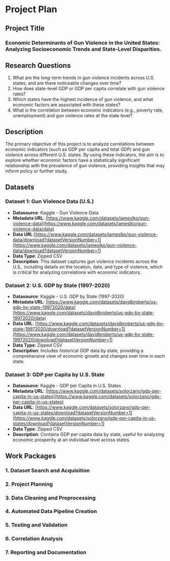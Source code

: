 # Project Plan

## Project Title

### **Economic Determinants of Gun Violence in the United States: Analyzing Socioeconomic Trends and State-Level Disparities.**

## Research Questions
1. What are the long-term trends in gun violence incidents across U.S. states, and are there noticeable changes over time?
2. How does state-level GDP or GDP per capita correlate with gun violence rates?
3. Which states have the highest incidence of gun violence, and what economic factors are associated with these states?
4. What is the correlation between economic indicators (e.g., poverty rate, unemployment) and gun violence rates at the state level?

## Description
The primary objective of this project is to analyze correlations between economic indicators (such as GDP per capita and total GDP) and gun violence across different U.S. states. By using these indicators, the aim is to explore whether economic factors have a statistically significant relationship with the prevalence of gun violence, providing insights that may inform policy or further study.

## Datasets

### Dataset 1: Gun Violence Data (U.S.)
- **Datasource**: Kaggle - Gun Violence Data
- **Metadata URL**: [https://www.kaggle.com/datasets/jameslko/gun-violence-data](https://www.kaggle.com/datasets/jameslko/gun-violence-data/data)
- **Data URL**:[https://www.kaggle.com/datasets/jameslko/gun-violence-data/download?datasetVersionNumber=1](https://www.kaggle.com/datasets/jameslko/gun-violence-data/download?datasetVersionNumber=1)
- **Data Type**: Zipped CSV
- **Description**: This dataset captures gun violence incidents across the U.S., including details on the location, date, and type of violence, which is critical for analyzing correlations with economic indicators.

### Dataset 2: U.S. GDP by State (1997-2020)
- **Datasource**: Kaggle - U.S. GDP by State (1997-2020)
- **Metadata URL**: [https://www.kaggle.com/datasets/davidbroberts/us-gdp-by-state-19972020/data](https://www.kaggle.com/datasets/davidbroberts/us-gdp-by-state-19972020/data)
- **Data URL**: [https://www.kaggle.com/datasets/davidbroberts/us-gdp-by-state-19972020/download?datasetVersionNumber=1](https://www.kaggle.com/datasets/davidbroberts/us-gdp-by-state-19972020/download?datasetVersionNumber=1)
- **Data Type**: Zipped CSV
- **Description**: Includes historical GDP data by state, providing a comprehensive view of economic growth and changes over time in each state.
  
### Dataset 3: GDP per Capita by U.S. State
- **Datasource**: Kaggle - GDP per Capita in U.S. States
- **Metadata URL**: [https://www.kaggle.com/datasets/solorzano/gdp-per-capita-in-us-states](https://www.kaggle.com/datasets/solorzano/gdp-per-capita-in-us-states)
- **Data URL**: [https://www.kaggle.com/datasets/solorzano/gdp-per-capita-in-us-states/download?datasetVersionNumber=1](https://www.kaggle.com/datasets/solorzano/gdp-per-capita-in-us-states/download?datasetVersionNumber=1)
- **Data Type**: Zipped CSV
- **Description**: Contains GDP per capita data by state, useful for analyzing economic prosperity at an individual level across states.


## Work Packages

### 1. Dataset Search and Acquisition
### 2. Project Planning
### 3. Data Cleaning and Preprocessing
### 4. Automated Data Pipeline Creation
### 5. Testing and Validation
### 6. Correlation Analysis
### 7. Reporting and Documentation
